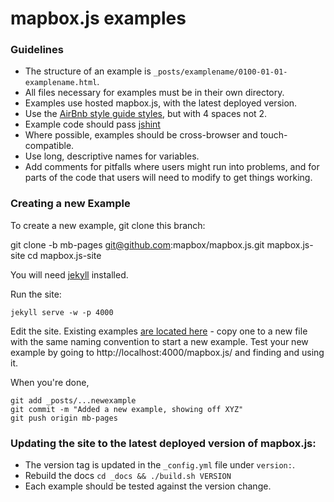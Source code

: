 # mapbox.js examples

### Guidelines

* The structure of an example is `_posts/examplename/0100-01-01-examplename.html`.
* All files necessary for examples must be in their own directory.
* Examples use hosted mapbox.js, with the latest deployed version.
* Use the [AirBnb style guide styles](https://github.com/airbnb/javascript), but with 4 spaces not 2.
* Example code should pass [jshint](http://jshint.com/)
* Where possible, examples should be cross-browser and touch-compatible.
* Use long, descriptive names for variables.
* Add comments for pitfalls where users might run into problems, and for parts of the code that
  users will need to modify to get things working.

### Creating a new Example

To create a new example, git clone this branch:

  git clone -b mb-pages git@github.com:mapbox/mapbox.js.git mapbox.js-site
  cd mapbox.js-site

You will need [jekyll](http://jekyllrb.com/) installed.

Run the site:

```
jekyll serve -w -p 4000
```

Edit the site. Existing examples [are located here](https://github.com/mapbox/mapbox.js/tree/mb-pages/_posts/examples/v1.0.0) -
copy one to a new file with the same naming convention to start a new example. Test your new example
by going to http://localhost:4000/mapbox.js/ and finding and using it.

When you're done,

```
git add _posts/...newexample
git commit -m "Added a new example, showing off XYZ"
git push origin mb-pages
```

### Updating the site to the latest deployed version of mapbox.js:

* The version tag is updated in the `_config.yml` file under `version:`.
* Rebuild the docs `cd _docs && ./build.sh VERSION`
* Each example should be tested against the version change.
